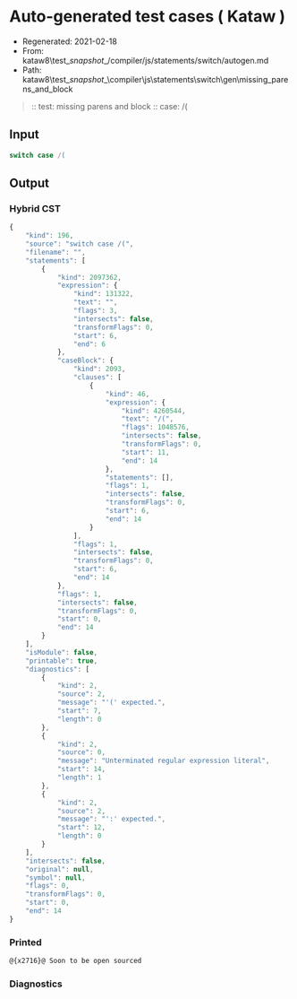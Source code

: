 # Auto-generated test cases ( Kataw )
- Regenerated: 2021-02-18
- From: kataw8\test\__snapshot__/compiler/js/statements/switch/autogen.md
- Path: kataw8\test\__snapshot__\compiler\js\statements\switch\gen\missing_parens_and_block
> :: test: missing parens and block
> :: case: /(
## Input

`````js
switch case /(
`````

## Output

### Hybrid CST


```javascript
{
    "kind": 196,
    "source": "switch case /(",
    "filename": "",
    "statements": [
        {
            "kind": 2097362,
            "expression": {
                "kind": 131322,
                "text": "",
                "flags": 3,
                "intersects": false,
                "transformFlags": 0,
                "start": 6,
                "end": 6
            },
            "caseBlock": {
                "kind": 2093,
                "clauses": [
                    {
                        "kind": 46,
                        "expression": {
                            "kind": 4260544,
                            "text": "/(",
                            "flags": 1048576,
                            "intersects": false,
                            "transformFlags": 0,
                            "start": 11,
                            "end": 14
                        },
                        "statements": [],
                        "flags": 1,
                        "intersects": false,
                        "transformFlags": 0,
                        "start": 6,
                        "end": 14
                    }
                ],
                "flags": 1,
                "intersects": false,
                "transformFlags": 0,
                "start": 6,
                "end": 14
            },
            "flags": 1,
            "intersects": false,
            "transformFlags": 0,
            "start": 0,
            "end": 14
        }
    ],
    "isModule": false,
    "printable": true,
    "diagnostics": [
        {
            "kind": 2,
            "source": 2,
            "message": "'(' expected.",
            "start": 7,
            "length": 0
        },
        {
            "kind": 2,
            "source": 0,
            "message": "Unterminated regular expression literal",
            "start": 14,
            "length": 1
        },
        {
            "kind": 2,
            "source": 2,
            "message": "':' expected.",
            "start": 12,
            "length": 0
        }
    ],
    "intersects": false,
    "original": null,
    "symbol": null,
    "flags": 0,
    "transformFlags": 0,
    "start": 0,
    "end": 14
}
```

  
### Printed


```javascript
@{x2716}@ Soon to be open sourced
```

  
### Diagnostics


```javascript

```

